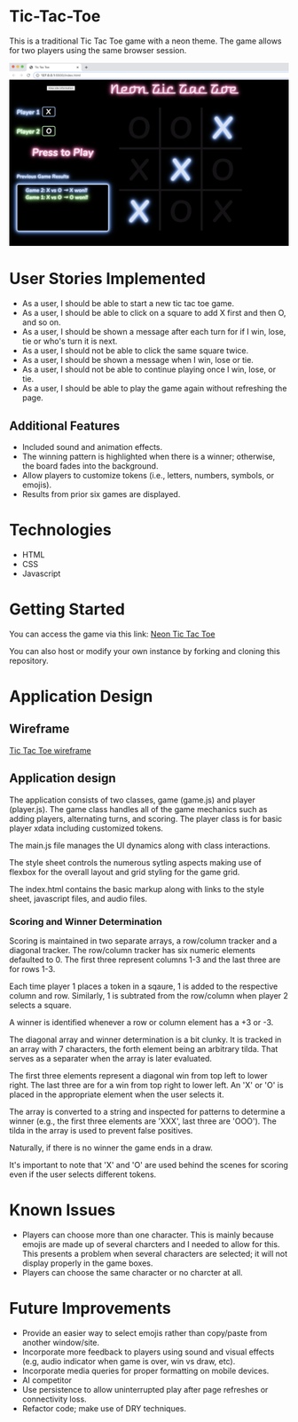 # Tic-Tac-Toe
This is a traditional Tic Tac Toe game with a neon theme.  The game allows for two players using the same browser session.  

![Neon Tic Tac Toe](/documentation/ScreenPrintofGame.png "Neon Tic Tac Toe")


# User Stories Implemented
- As a user, I should be able to start a new tic tac toe game.
- As a user, I should be able to click on a square to add X first and then O, and so on.
- As a user, I should be shown a message after each turn for if I win, lose, tie or who's turn it is next.
- As a user, I should not be able to click the same square twice.
- As a user, I should be shown a message when I win, lose or tie.
- As a user, I should not be able to continue playing once I win, lose, or tie.
- As a user, I should be able to play the game again without refreshing the page.


## Additional Features
- Included sound and animation effects.
- The winning pattern is highlighted when there is a winner; otherwise, the board fades into the background.
- Allow players to customize tokens (i.e., letters, numbers, symbols, or emojis). 
- Results from prior six games are displayed.


# Technologies

* HTML
* CSS
* Javascript


# Getting Started
You can access the game via this link:  [Neon Tic Tac Toe](https://pjsal.github.io/Tic-Tac-Toe/)

You can also host or modify your own instance by forking and cloning this repository.


# Application Design

## Wireframe

[Tic Tac Toe wireframe](/documentation/Wireframe.png "Tic Tac Toe wireframe")

## Application design

The application consists of two classes, game (game.js) and player (player.js).  The game class handles all of the game mechanics such as adding players, alternating turns, and scoring.  The player class is for basic player xdata including customized tokens.

The main.js file manages the UI dynamics along with class interactions.

The style sheet controls the numerous sytling aspects making use of flexbox for the overall layout and grid styling for the game grid.

The index.html contains the basic markup along with links to the style sheet, javascript files, and audio files.

### Scoring and Winner Determination

Scoring is maintained in two separate arrays, a row/column tracker and a diagonal tracker.  The row/column tracker has six numeric elements defaulted to 0.  The first three represent columns 1-3 and the last three are for rows 1-3.  

Each time player 1 places a token in a sqaure, 1 is added to the respective column and row.  Similarly, 1 is subtrated from the row/column when player 2 selects a square.

A winner is identified whenever a row or column element has a +3 or -3.

The diagonal array and winner determination is a bit clunky.  It is tracked in an array with 7 characters, the forth element being an arbitrary tilda. That serves as a separater when the array is later evaluated.

The first three elements represent a diagonal win from top left to lower right.  The last three are for a win from top right to lower left.  An 'X' or 'O' is placed in the appropriate element when the user selects it.

The array is converted to a string and inspected for patterns to determine a winner (e.g., the first three elements are 'XXX', last three are 'OOO').  The tilda in the array is used to prevent false positives.

Naturally, if there is no winner the game ends in a draw.

It's important to note that 'X' and 'O' are used behind the scenes for scoring even if the user selects different tokens.


 # Known Issues
 - Players can choose more than one character.  This is mainly because emojis are made up of several charcters and I needed to allow for this.  This presents a problem when several characters are selected; it will not display properly in the game boxes.
 - Players can choose the same character or no charcter at all. 


 # Future Improvements
 - Provide an easier way to select emojis rather than copy/paste from another window/site.
 - Incorporate more feedback to players using sound and visual effects (e.g, audio indicator when game is over, win vs draw, etc).
 - Incorporate media queries for proper formatting on mobile devices.
 - AI competitor
 - Use persistence to allow uninterrupted play after page refreshes or connectivity loss. 
 - Refactor code; make use of DRY techniques. 
